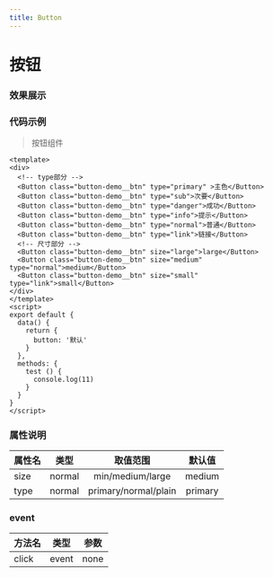 ```yaml
---
title: Button
---
```

# 按钮
### 效果展示
<script>
export default {
  data() {
    return {
      button: '默认'
    }
  },
  methods: {
    test () {
      console.log('点击了按钮')
    }
  }
}
</script>
<template>
  <div class="button-demo">
    <div class="mb-16 button-demo__row">
      <Button class="button-demo__btn" @click="test" type="primary">主色</Button>
      <Button class="button-demo__btn" @click="test" type="sub">次要</Button>
      <Button class="button-demo__btn" @click="test" type="danger">成功</Button>
      <Button class="button-demo__btn" @click="test" type="normal">普通</Button>
      <Button class="button-demo__btn" @click="test" type="link">链接</Button>
    </div>
    <div class="button-demo__row">
      <Button class="button-demo__btn" @click="test" size="large">large</Button>
      <Button class="button-demo__btn" @click="test" size="medium" type="normal">medium</Button>
      <Button class="button-demo__btn" @click="test" size="small" type="link">small</Button>
    </div>
  </div>
</template>

<style lang="scss">
.button-demo {
  border: 1px solid #eee;
  padding: 16px;
  margin-top: 24px;
  /* display: flex; */
  width: 100%;
  flex-wrap:wrap;
}
.button-demo__btn {
  margin-left: 12px;
}
.button-demo__row {
  display: flex;
  align-items: flex-end;
}
</style>

### 代码示例
>按钮组件
```vue
<template>
<div>
  <!-- type部分 -->
  <Button class="button-demo__btn" type="primary" >主色</Button>
  <Button class="button-demo__btn" type="sub">次要</Button>
  <Button class="button-demo__btn" type="danger">成功</Button>
  <Button class="button-demo__btn" type="info">提示</Button>
  <Button class="button-demo__btn" type="normal">普通</Button>
  <Button class="button-demo__btn" type="link">链接</Button>
  <!-- 尺寸部分 -->
  <Button class="button-demo__btn" size="large">large</Button>
  <Button class="button-demo__btn" size="medium" type="normal">medium</Button>
  <Button class="button-demo__btn" size="small" type="link">small</Button>
</div>
</template>
<script>
export default {
  data() {
    return {
      button: '默认'
    }
  },
  methods: {
    test () {
      console.log(11)
    }
  }
}
</script>
```

### 属性说明

属性名|类型|取值范围|默认值
--|:--:|:--:|:--:
size|normal|min/medium/large| medium
type|normal|primary/normal/plain | primary

### event

方法名|类型|参数|
--|:--:|:--:
click|event|none
